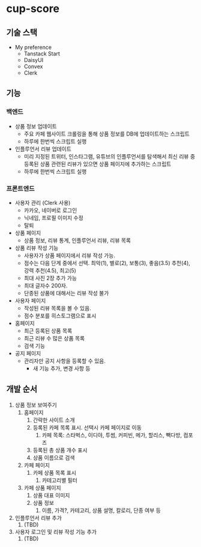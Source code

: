 # cup-score

## 기술 스택

* My preference
  * Tanstack Start
  * DaisyUI
  * Convex
  * Clerk

## 기능

### 백엔드

* 상품 정보 업데이트
  * 주요 카페 웹사이트 크롤링을 통해 상품 정보를 DB에 업데이트하는 스크립트
  * 하루에 한번씩 스크립트 실행
* 인플루언서 리뷰 업데이트
  * 미리 지정된 트위터, 인스타그램, 유튜브의 인플루언서를 탐색해서 최신 리뷰 중 등록된 상품 관련된 리뷰가 있으면 상품 페이지에 추가하는 스크립트
  * 하루에 한번씩 스크립트 실행

### 프론트엔드

* 사용자 관리 (Clerk 사용)
  * 카카오, 네이버로 로그인
  * 닉네임, 프로필 이미지 수정
  * 탈퇴
* 상품 페이지
  * 상품 정보, 리뷰 통계, 인플루언서 리뷰, 리뷰 목록
* 상품 리뷰 작성 기능
  * 사용자가 상품 페이지에서 리뷰 작성 가능.
  * 점수는 다음 단계 중에서 선택. 최악(1), 별로(2), 보통(3), 좋음(3.5) 추천(4), 강력 추천(4.5), 최고(5)
  * 최대 사진 2장 추가 가능
  * 최대 글자수 200자.
  * 단종된 상품에 대해서는 리뷰 작성 불가
* 사용자 페이지
  * 작성된 리뷰 목록을 볼 수 있음.
  * 점수 분포를 히스토그램으로 표시
* 홈페이지
  * 최근 등록된 상품 목록
  * 최근 리뷰 수 많은 상품 목록
  * 검색 기능
* 공지 페이지
  * 관리자만 공지 사항을 등록할 수 있음.
    * 새 기능 추가, 변경 사항 등

## 개발 순서

1. 상품 정보 보여주기
   1. 홈페이지
      1. 간략한 사이트 소개
      2. 등록된 카페 목록 표시. 선택시 카페 페이지로 이동
         1. 카페 목록: 스타벅스, 이디야, 투썸, 커피빈, 메가, 할리스, 빽다방, 컴포즈
      3. 등록된 총 상품 개수 표시
      4. 상품 이름으로 검색
   2. 카페 페이지
      1. 카페 상품 목록 표시
         1. 카테고리별 필터
   3. 카페 상품 페이지
      1. 상품 대표 이미지
      2. 상품 정보
         1. 이름, 가격?, 카테고리, 상품 설명, 칼로리, 단종 여부 등
2. 인플루언서 리뷰 추가
   1. (TBD)
3. 사용자 로그인 및 리뷰 작성 기능 추가
   1. (TBD)
